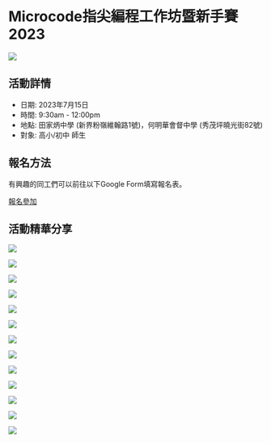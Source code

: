 # Microcode指尖編程工作坊暨新手賽2023

![](./poster.png)

## 活動詳情

- 日期: 2023年7月15日
- 時間: 9:30am - 12:00pm
- 地點: 田家炳中學 (新界粉嶺維翰路1號)，何明華會督中學 (秀茂坪曉光街82號)
- 對象: 高小/初中 師生

## 報名方法

有興趣的同工們可以前往以下Google Form填寫報名表。

[報名參加](https://bit.ly/microcodeworkshop)

## 活動精華分享

![](./5.jpg)

![](./2.png)

![](./1.png)

![](./3.png)

![](./4.png)

![](./6.jpg)

![](./7.jpg)

![](./8.jpg)

![](./9.jpg)

![](./10.jpg)

![](./11.jpg)

![](./12.jpg)

![](./13.jpg)